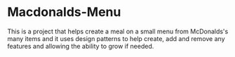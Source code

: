 # Macdonalds-Menu
This is a project that helps create a meal on a small menu from McDonalds's many items and it uses design patterns to help create, add and remove any features and allowing the ability to grow if needed.

